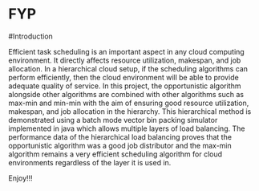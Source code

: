 # FYP

#Introduction

Efficient task scheduling is an important aspect in any cloud computing environment. It directly affects resource utilization, makespan, and job allocation. In a hierarchical cloud setup, if the scheduling algorithms can perform efficiently, then the cloud environment will be able to provide adequate quality of service. In this project, the opportunistic algorithm alongside other algorithms are combined with other algorithms such as max-min and min-min with the aim of ensuring good resource utilization, makespan, and job allocation in the hierarchy. This hierarchical method is demonstrated using a batch mode vector bin packing simulator implemented in java which allows multiple layers of load balancing. The performance data of the hierarchical load balancing proves that the opportunistic algorithm was a good job distributor and the max-min algorithm remains a very efficient scheduling algorithm for cloud environments regardless of the layer it is used in.

Enjoy!!!
